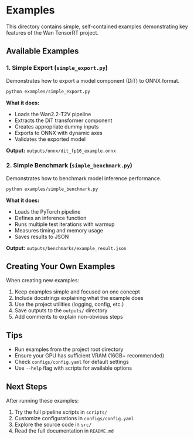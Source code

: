 # Examples

This directory contains simple, self-contained examples demonstrating key features of the Wan TensorRT project.

## Available Examples

### 1. Simple Export (`simple_export.py`)

Demonstrates how to export a model component (DiT) to ONNX format.

```bash
python examples/simple_export.py
```

**What it does:**
- Loads the Wan2.2-T2V pipeline
- Extracts the DiT transformer component
- Creates appropriate dummy inputs
- Exports to ONNX with dynamic axes
- Validates the exported model

**Output:** `outputs/onnx/dit_fp16_example.onnx`

### 2. Simple Benchmark (`simple_benchmark.py`)

Demonstrates how to benchmark model inference performance.

```bash
python examples/simple_benchmark.py
```

**What it does:**
- Loads the PyTorch pipeline
- Defines an inference function
- Runs multiple test iterations with warmup
- Measures timing and memory usage
- Saves results to JSON

**Output:** `outputs/benchmarks/example_result.json`

## Creating Your Own Examples

When creating new examples:

1. Keep examples simple and focused on one concept
2. Include docstrings explaining what the example does
3. Use the project utilities (logging, config, etc.)
4. Save outputs to the `outputs/` directory
5. Add comments to explain non-obvious steps

## Tips

- Run examples from the project root directory
- Ensure your GPU has sufficient VRAM (16GB+ recommended)
- Check `configs/config.yaml` for default settings
- Use `--help` flag with scripts for available options

## Next Steps

After running these examples:

1. Try the full pipeline scripts in `scripts/`
2. Customize configurations in `configs/config.yaml`
3. Explore the source code in `src/`
4. Read the full documentation in `README.md`

